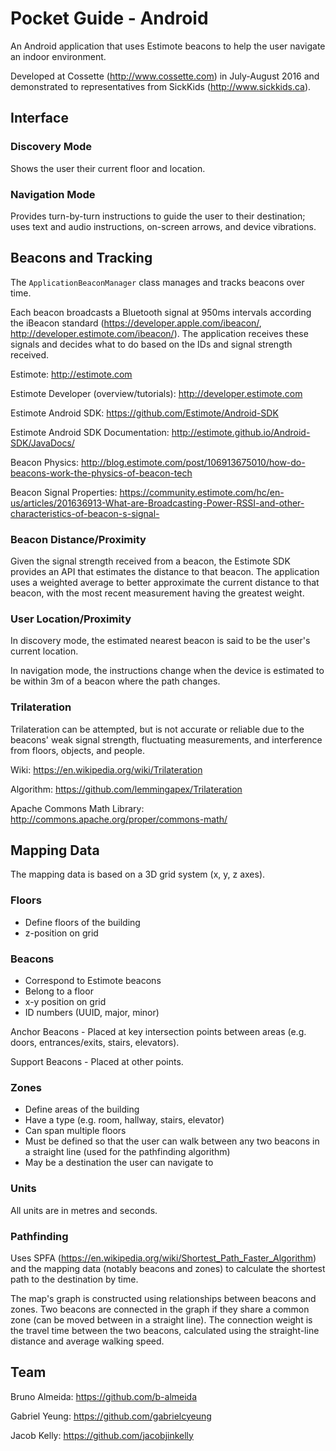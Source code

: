 # Pocket Guide - Android

An Android application that uses Estimote beacons to help the user navigate an indoor environment.

Developed at Cossette (http://www.cossette.com) in July-August 2016 and demonstrated to representatives from SickKids (http://www.sickkids.ca).


## Interface

### Discovery Mode

Shows the user their current floor and location.

### Navigation Mode

Provides turn-by-turn instructions to guide the user to their destination; uses text and audio instructions, on-screen arrows, and device vibrations.


## Beacons and Tracking

The `ApplicationBeaconManager` class manages and tracks beacons over time.

Each beacon broadcasts a Bluetooth signal at 950ms intervals according the iBeacon standard (https://developer.apple.com/ibeacon/, http://developer.estimote.com/ibeacon/).
The application receives these signals and decides what to do based on the IDs and signal strength received.

Estimote: http://estimote.com

Estimote Developer (overview/tutorials): http://developer.estimote.com

Estimote Android SDK: https://github.com/Estimote/Android-SDK

Estimote Android SDK Documentation: http://estimote.github.io/Android-SDK/JavaDocs/

Beacon Physics: http://blog.estimote.com/post/106913675010/how-do-beacons-work-the-physics-of-beacon-tech

Beacon Signal Properties: https://community.estimote.com/hc/en-us/articles/201636913-What-are-Broadcasting-Power-RSSI-and-other-characteristics-of-beacon-s-signal-

### Beacon Distance/Proximity

Given the signal strength received from a beacon, the Estimote SDK provides an API that estimates the distance to that beacon. The application uses a weighted average to better approximate the current distance to that beacon, with the most recent measurement having the greatest weight.

### User Location/Proximity

In discovery mode, the estimated nearest beacon is said to be the user's current location.

In navigation mode, the instructions change when the device is estimated to be within 3m of a beacon where the path changes.

### Trilateration

Trilateration can be attempted, but is not accurate or reliable due to the beacons' weak signal strength, fluctuating measurements, and interference from floors, objects, and people.

Wiki: https://en.wikipedia.org/wiki/Trilateration

Algorithm: https://github.com/lemmingapex/Trilateration

Apache Commons Math Library: http://commons.apache.org/proper/commons-math/


## Mapping Data

The mapping data is based on a 3D grid system (x, y, z axes).

### Floors

- Define floors of the building
- z-position on grid

### Beacons

- Correspond to Estimote beacons
- Belong to a floor
- x-y position on grid
- ID numbers (UUID, major, minor)

Anchor Beacons - Placed at key intersection points between areas (e.g. doors, entrances/exits, stairs, elevators).

Support Beacons - Placed at other points.

### Zones

- Define areas of the building
- Have a type (e.g. room, hallway, stairs, elevator)
- Can span multiple floors
- Must be defined so that the user can walk between any two beacons in a straight line (used for the pathfinding algorithm)
- May be a destination the user can navigate to

### Units

All units are in metres and seconds.

### Pathfinding

Uses SPFA (https://en.wikipedia.org/wiki/Shortest_Path_Faster_Algorithm) and the mapping data (notably beacons and zones) to calculate the shortest path to the destination by time.

The map's graph is constructed using relationships between beacons and zones. Two beacons are connected in the graph if they share a common zone (can be moved between in a straight line). The connection weight is the travel time between the two beacons, calculated using the straight-line distance and average walking speed.


## Team

Bruno Almeida: https://github.com/b-almeida

Gabriel Yeung: https://github.com/gabrielcyeung

Jacob Kelly: https://github.com/jacobjinkelly
